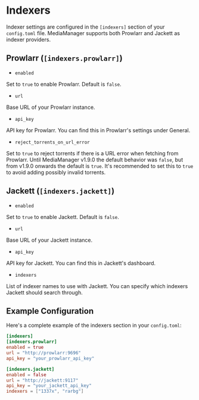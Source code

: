 # Indexers

Indexer settings are configured in the `[indexers]` section of your `config.toml` file. MediaManager supports both
Prowlarr and Jackett as indexer providers.

## Prowlarr (`[indexers.prowlarr]`)

- `enabled`

Set to `true` to enable Prowlarr. Default is `false`.

- `url`

Base URL of your Prowlarr instance.

- `api_key`

API key for Prowlarr. You can find this in Prowlarr's settings under General.

- `reject_torrents_on_url_error`

Set to `true` to reject torrents if there is a URL error when fetching from Prowlarr. Until MediaManager v1.9.0 the
default behavior was `false`, but from v1.9.0 onwards the default is `true`. It's recommended to set this to `true` to
avoid adding possibly invalid torrents. 

## Jackett (`[indexers.jackett]`)

- `enabled`

Set to `true` to enable Jackett. Default is `false`.

- `url`

Base URL of your Jackett instance.

- `api_key`

API key for Jackett. You can find this in Jackett's dashboard.

- `indexers`

List of indexer names to use with Jackett. You can specify which indexers Jackett should search through.

## Example Configuration

Here's a complete example of the indexers section in your `config.toml`:

```toml
[indexers]
[indexers.prowlarr]
enabled = true
url = "http://prowlarr:9696"
api_key = "your_prowlarr_api_key"

[indexers.jackett]
enabled = false
url = "http://jackett:9117"
api_key = "your_jackett_api_key"
indexers = ["1337x", "rarbg"]
```
